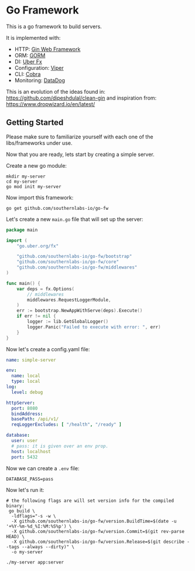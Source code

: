 # Go Framework
This is a go framework to build servers.

It is implemented with:
 - HTTP: [Gin Web Framework](https://github.com/gin-gonic/gin)
 - ORM: [GORM](https://github.com/go-gorm/gorm)
 - DI: [Uber Fx](https://github.com/uber-go/fx)
 - Configuration: [Viper](https://github.com/spf13/viper) 
 - CLI: [Cobra](https://github.com/spf13/cobra) 
 - Monitoring: [DataDog](https://github.com/DataDog/dd-trace-go)

This is an evolution of the ideas found in: https://github.com/dipeshdulal/clean-gin and inspiration
from: https://www.dropwizard.io/en/latest/

## Getting Started

Please make sure to familiarize yourself with each one of the libs/frameworks under use. 

Now that you are ready, lets start by creating a simple server.

Create a new go module:
```shell
mkdir my-server
cd my-server
go mod init my-server
```

Now import this framework:
```shell
go get github.com/southernlabs-io/go-fw
```

Let's create a new `main.go` file that will set up the server:
```go
package main

import (
	"go.uber.org/fx"

	"github.com/southernlabs-io/go-fw/bootstrap"
	"github.com/southernlabs-io/go-fw/core"
	"github.com/southernlabs-io/go-fw/middlewares"
)

func main() {
	var deps = fx.Options(
		// middlewares
		middlewares.RequestLoggerModule,
	)
	err := bootstrap.NewAppWithServe(deps).Execute()
	if err != nil {
		logger := lib.GetGlobalLogger()
		logger.Panic("Failed to execute with error: ", err)
	}
}
```

Now let's create a config.yaml file:
```yaml
name: simple-server

env:
  name: local
  type: local
log:
  level: debug

httpServer:
  port: 8080
  bindAddress:
  basePath: /api/v1/
  reqLoggerExcludes: [ "/health", "/ready" ]

database:
  user: user
  # pass: it is given over an env prop.
  host: localhost
  port: 5432
```

Now we can create a `.env` file:
```shell    
DATABASE_PASS=pass
```

Now let's run it:
```shell    
# the following flags are will set version info for the compiled binary:
 go build \
  -ldflags="-s -w \
  -X github.com/southernlabs-io/go-fw/version.BuildTime=$(date -u '+%Y-%m-%d_%I:%M:%S%p') \
  -X github.com/southernlabs-io/go-fw/version.Commit=$(git rev-parse HEAD) \
  -X github.com/southernlabs-io/go-fw/version.Release=$(git describe --tags --always --dirty)" \
  -o my-server

./my-server app:server
```